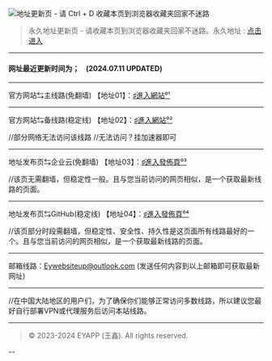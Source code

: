 ![地址更新页 - 请 Ctrl + D 收藏本页到浏览器收藏夹回家不迷路](https://files.zohopublic.com.cn/public/workdrive-public/download/6oi1dd83568fcdfec4d11bfb3180cc047f1e3?x-cli-msg=%7B%22isFileOwner%22%3Afalse%2C%22version%22%3A%221.0%22%7D)
> 永久地址更新页 - 请收藏本页到浏览器收藏夹回家不迷路。永久地址 :  [点击进入](https://rentry.org/eypage)

---

#### 网址最近更新时间为；ㅤ(2024.07.11 UPDATED)

---

 官方网站⇆主线路(免翻墙)
【地址01】：[♯進入網站⁰¹](https://fwin.short.gy/eysoftware)

---

官方网站⇆备线路(稳定线)
【地址02】：[♯進入網站⁰²](https://eyofficial.github.io/)

//部分网络无法访问该线路
//无法访问？挂加速器即可

---

地址发布页⇆企业云(免翻墙)
【地址03】：[♯進入發佈頁⁰³](https://workdrive.zohopublic.com.cn/folder/7eiy822aed2c09f2e4ae2b9a54e9f543f24d7)

//该页无需翻墙，但稳定性一般。且与您当前访问的网页相似，是一个获取最新线路的页面。

---

地址发布页⇆GitHub(稳定线)
【地址04】：[♯進入發佈頁⁰⁴](https://github.com/Eyofficial/Update-Page)

//该页部分时段需翻墙，但稳定性、安全性、持久性是这页面所有线路最好的一个。且与您当前访问的网页相似，是一个获取最新线路的页面。

---

邮箱线路：Eywebsiteup@outlook.com
(发送任何内容到以上邮箱即可获取最新网址)

---

//在中国大陆地区的用户们，为了确保你们能够正常访问多数线路，所以建议您最好自行部署VPN或代理服务后访问本站线路。

---

> © 2023-2024 EYAPP (王鑫). All rights reserved.

--
